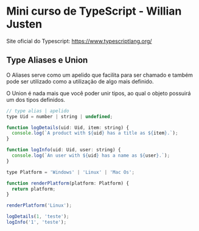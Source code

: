 # Mini curso de TypeScript - Willian Justen

Site oficial do Typescript: https://www.typescriptlang.org/

## Type Aliases e Union

O Aliases serve como um apelido que facilita para ser chamado e também pode ser utilizado como a utilização de algo mais definido.

O Union é nada mais que você poder unir tipos, ao qual o objeto possuirá um dos tipos definidos.

```js
// type alias | apelido
type Uid = number | string | undefined;

function logDetails(uid: Uid, item: string) {
  console.log(`A product with ${uid} has a title as ${item}.`);
}

function logInfo(uid: Uid, user: string) {
  console.log(`An user with ${uid} has a name as ${user}.`);
}

type Platform = 'Windows' | 'Linux' | 'Mac Os';

function renderPlatform(platform: Platform) {
  return platform;
}

renderPlatform('Linux');

logDetails(1, 'teste');
logInfo('1', 'teste');
```
